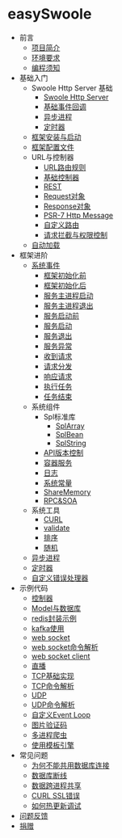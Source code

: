 # easySwoole

* 前言
    * [项目简介](README.md)
    * [环境要求](QianYan/environment.md)
    * [编程须知](QianYan/instruction.md)
* 基础入门
    * Swoole Http Server 基础
        * [Swoole Http Server](Base/Swoole/server.md)
        * [基础事件回调](Base/Swoole/event.md)
        * [异步进程](Base/Swoole/task.md)
        * [定时器](Base/Swoole/tick.md)
    * [框架安装与启动](Base/install.md)    
    * [框架配置文件](Base/config.md)
    * URL与控制器
        * [URL路由规则](Base/Controller/url.md)
        * [基础控制器](Base/Controller/controller.md)
        * [REST](Base/Controller/rest.md)
        * [Request对象](Base/Controller/request.md)
        * [Response对象](Base/Controller/response.md)
        * [PSR-7 Http Message](Base/Controller/psr-7.md)
        * [自定义路由](Base/Controller/router.md)
        * [请求拦截与权限控制](Base/Controller/auth.md)
    * [自动加载](Base/loader.md)    
* 框架进阶
    * [系统事件](Advance/Event/event.md)
        * [框架初始化前](Advance/Event/frameInitialize.md)
        * [框架初始化后](Advance/Event/frameInitialized.md)
        * [服务主进程启动](Advance/Event/onStart.md)
        * [服务主进程退出](Advance/Event/onShutdown.md)
        * [服务启动前](Advance/Event/beforeWorkerStart.md)
        * [服务启动](Advance/Event/onWorkerStart.md)
        * [服务退出](Advance/Event/onWorkerStop.md)
        * [服务异常](Advance/Event/onWorkerError.md)
        * [收到请求](Advance/Event/onRequest.md)
        * [请求分发](Advance/Event/onDispatcher.md)
        * [响应请求](Advance/Event/onResponse.md)
        * [执行任务](Advance/Event/onTask.md)
        * [任务结束](Advance/Event/onFinish.md)
    * 系统组件
        * Spl标准库
            * [SplArray](Advance/Component/Spl/splArray.md)
            * [SplBean](Advance/Component/Spl/splBean.md)
            * [SplString](Advance/Component/Spl/splString.md)
        * [API版本控制](Advance/Component/version.md)
        * [容器服务](Advance/Component/di.md)
        * [日志](Advance/Component/log.md)
        * [系统常量](Advance/Component/const.md)
        * [ShareMemory](Advance/Component/shareMemory.md)
        * [RPC&SOA](Advance/Component/rpc.md)
    * 系统工具
        * [CURL](Advance/Utility/curl.md)
        * [validate](Advance/Utility/validate.md)
        * [排序](Advance/Utility/sort.md)
        * [随机](Advance/Utility/random.md)
    * [异步进程](Advance/task.md)
    * [定时器](Advance/time.md)
    * [自定义错误处理器](Advance/errorHandler.md)
* 示例代码
    * [控制器](Example/controller.md)
    * [Model与数据库](Example/db.md)
    * [redis封装示例](Example/redis.md)
    * [kafka使用](Example/kafka.md)
    * [web socket](Example/web_socket.md)   
    * [web socket命令解析](Example/web_sock_command.md)   
    * [web socket client](Example/web_socket_client.md)
    * [直播](Example/live.md)
    * [TCP基础实现](Example/tcp.md)
    * [TCP命令解析](Example/tcp_command.md)
    * [UDP](Example/udp.md)
    * [UDP命令解析](Example/udpCommand.md)
    * [自定义Event Loop](Example/event_loop.md)
    * [图片验证码](Example/verifyCode.md)
    * [多进程爬虫](Example/spider.md)
    * [使用模板引擎](Example/smarty.md)
* 常见问题
    * [为何不能共用数据库连接](Problem/shareConnect.md)
    * [数据库断线](Problem/mysql_disconnect.md)
    * [数据跨进程共享](Problem/share_data.md)
    * [CURL SSL错误](Problem/curl_ssl.md)   
    * [如何热更新调试](Problem/debug.md) 
* [问题反馈](feedBack.md) 
* [捐赠](donate.md)
    


